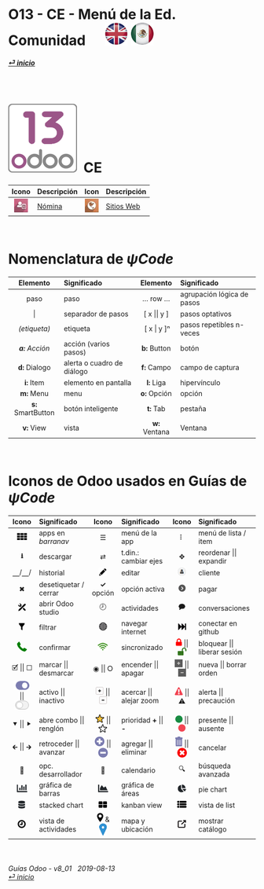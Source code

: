 # O13 - CE - Menú de la Ed. Comunidad &nbsp;&nbsp;&nbsp;&nbsp; [ ![en-uk](/doc/img/flg/en-uk-flg-btn-sml.png)](/en-uk/o13/ce/en-uk-o13-ce-guides-menu.md) [ ![es-mx](/doc/img/flg/es-mx-flg-btn-sml.png)](/es-mx/o13/ce/es-mx-o13-ce-guides-menu.md)
#### [_&#x23CE; inicio_](/es-mx/es-mx-guides-menu.md "Regresar al menú de Inicio")  

<br>

# ![o13](/doc/img/app/big/o13.png) &nbsp;CE
| Icono | Descripción | Icon | Descripción |
| :---: | --- | :---: | --- |
| [![pyr](/doc/img/app/sml/pyr.jpg)](/es-mx/o13/ce/web/es-mx-o13-ce-pyr-guides.md "Ver a las guías de Nómina \[pyr]" )       | [Nómina](/es-mx/o13/ce/pyr/es-mx-o13-ce-pyr-guides.md)       | [![web](/doc/img/app/sml/web.jpg)](/es-mx/o13/ce/web/es-mx-o13-ce-web-guides.md "Ver a las guías de Web Sitios \[web]" )       | [Sitios Web](/es-mx/o13/ce/web/es-mx-o13-ce-web-guides.md)       |

<br>

# Nomenclatura de _&#x03C8;Code_
[***Sync***]: # (es-mx-o13-ce-guides-menu)  
[***Sync***]: # (es-mx-o13-ee-guides-menu)  

| Elemento | Significado | Elemento | Significado | 
| :---: | :--- | :---: | :--- |
| paso | paso | &#x2026; row &#x2026; | agrupación lógica de pasos |
| \| | separador de pasos | \[ x \|\| y ] | pasos optativos |
| _(etiqueta)_ | etiqueta | &nbsp;\[ x \| y \]&#x207F; | pasos repetibles n-veces |
| _**a:** Acción_ | acción (varios pasos) | **b:** Button | botón |
| **d:** Dialogo | alerta o cuadro de diálogo | **f:** Campo | campo de captura |
| **i:** Item | elemento en pantalla | **l:** Liga | hipervínculo |
| **m:** Menu | menu | **o:** Opción | opción |
| **s:** SmartButton | botón inteligente | **t:** Tab | pestaña |
| **v:** View | vista | **w:** Ventana | Ventana |

<br>

# Iconos de Odoo usados en Guías de _&#x03C8;Code_
[***Sync***]: # (es-mx-o13-ce-guides-menu)  
[***Sync***]: # (es-mx-o13-ee-guides-menu)  

| Icono | Significado | Icono | Significado | Icono | Significado |
| :---: | :--- | :---: | :--- | :---: | :--- |
| ![apps](/doc/img/apps.png) | apps en _barranav_ | &#x2630; | menú de la app | &#x2807; | menú de lista / item |
| **&#x2B73;** | descargar | &#x21C4; | t.din.: cambiar ejes | &#x2725; | reordenar \|\| expandir |
| &#x23BD;/&#x23BD;/ | historial | ![edit](/doc/img/edit.png) | editar | ![customer_icon_small](/doc/img/customer_icon_small.png) | cliente |
| &#x2716; | desetiquetar / cerrar | **&#x2713;** opción | opción activa | ![payment_icon_small](/doc/img/payment_icon_small.png) | pagar |
| ![icon_studio_small](/doc/img/icon_studio_small.png) | abrir Odoo studio | &#x1F557; | actividades | &#x1F5ED; | conversaciones |
| ![filter](/doc/img/filter.png) | filtrar | ![internet_small](/doc/img/internet_small.png) | navegar internet | ![quick_connect](/doc/img/quick_connect.png) | conectar en github |
| ![phone_receiver](/doc/img/phone_receiver.png) | confirmar | ![synch_icon_small](/doc/img/synch_icon_small.png) | sincronizado | ![lock_icon_small](/doc/img/lock_icon_small.png) \|\| ![unlock_icon_small](/doc/img/unlock_icon_small.png) | bloquear \|\| liberar sesión | 
| &#x1F5F9; \|\| &#x2610; | marcar \|\| desmarcar | &#x25C9; \|\| &#x2B58; | encender \|\| apagar | ![new_order_icon_small](/doc/img/new_order_icon_small.png) \|\| ![del_order_icon_small](/doc/img/del_order_icon_small.png) | nueva \|\| borrar orden |
| ![active](/doc/img/active.png) \|\| ![inactive](/doc/img/inactive.png) | activo \|\| inactivo | ![button_squared_add](/doc/img/button_squared_add.png) \|\| ![button_squared_sub](/doc/img/button_squared_sub.png) | acercar \|\| alejar zoom | ![warning](/doc/img/warning.png) \|\| &#x26A0; | alerta \|\| precaución |
| &#x2BC6; \|\| &#x2BC8; | abre combo \|\| renglón | ![star](/doc/img/star.png) \|\| ![unstar](/doc/img/unstar.png) | prioridad **+** \|\| **-** | ![presence_yes](/doc/img/presence_yes.png) \|\| ![presence_no](/doc/img/presence_no.png) | presente \|\| ausente |
| &#x1F870; \|\| &#x1F872; | retroceder \|\| avanzar | ![add](/doc/img/button_add.png) \|\| ![sub](/doc/img/button_sub.png) | agregar \|\| eliminar | ![trashcan](/doc/img/trashcan.png) \|\| ![cancel](/doc/img/cancel.png) | cancelar |
| &#x1F41E; | opc. desarrollador | &#x1F4C5; | calendario | &#x1F50D; | búsqueda avanzada |
| ![icon_view_chart_bars_small](/doc/img/icon_view_chart_bars_small.png) | gráfica de barras | ![icon_view_chart_area_small](/doc/img/icon_view_chart_area_small.png) | gráfica de áreas | ![icon_view_chart_pie_small](/doc/img/icon_view_chart_pie_small.png) | pie chart |
| ![icon_view_chart_area_stacked_small](/doc/img/icon_view_chart_area_stacked_small.png) | stacked chart | ![view_kanban](/doc/img/view_kanban.png) | kanban view | ![view_list](/doc/img/view_list.png) | vista de list |
| ![view_activity](/doc/img/view_activity.png) | vista de actividades | ![view_map](/doc/img/view_map.png) & ![map_location](/doc/img/map_location.png)| mapa y ubicación | ![show_catalog](/doc/img/show_catalog.png) | mostrar catálogo |

<br>

###### Guías Odoo - v8_01 &nbsp; 2019-08-13<br>[_&#x23CE; inicio_](/es-mx/es-mx-guides-menu.md)  
